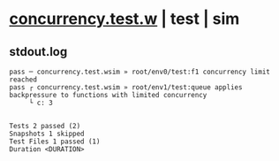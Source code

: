# [concurrency.test.w](../../../../../../examples/tests/sdk_tests/function/concurrency.test.w) | test | sim

## stdout.log
```log
pass ─ concurrency.test.wsim » root/env0/test:f1 concurrency limit reached                                    
pass ┌ concurrency.test.wsim » root/env1/test:queue applies backpressure to functions with limited concurrency
     └ c: 3
 
 
Tests 2 passed (2)
Snapshots 1 skipped
Test Files 1 passed (1)
Duration <DURATION>
```

